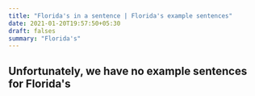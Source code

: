 ```yaml
---
title: "Florida's in a sentence | Florida's example sentences"
date: 2021-01-20T19:57:50+05:30
draft: falses
summary: "Florida's"
---
```

## Unfortunately, we have no example sentences for Florida's                 
